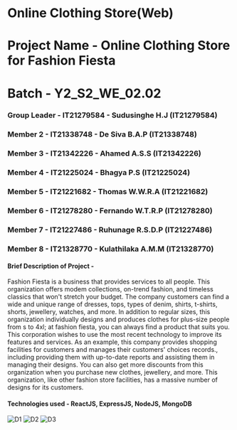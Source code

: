 # Online Clothing Store(Web)

# Project Name - Online Clothing Store for Fashion Fiesta
# Batch - Y2_S2_WE_02.02
### Group Leader - IT21279584 - Sudusinghe H.J (IT21279584)
### Member 2 - IT21338748 - De Siva B.A.P (IT21338748)
### Member 3 - IT21342226 - Ahamed A.S.S (IT21342226)
### Member 4 - IT21225024 - Bhagya P.S (IT21225024)
### Member 5 - IT21221682 - Thomas W.W.R.A (IT21221682)
### Member 6 - IT21278280 - Fernando W.T.R.P (IT21278280)
### Member 7 - IT21227486 -  Ruhunage R.S.D.P (IT21227486)
### Member 8 - IT21328770 - Kulathilaka A.M.M (IT21328770)

#### Brief Description of Project - 
Fashion Fiesta is a business that provides services to all people. This organization 
offers modem collections, on-trend fashion, and timeless classics that won't stretch 
your budget. The company customers can find a wide and unique range of dresses, 
tops, types of denim, shirts, t-shirts, shorts, jewellery, watches, and more. In
addition to regular sizes, this organization individually designs and produces
clothes for plus-size people from s to 4xl; at fashion fiesta, you can always find a 
product that suits you. This corporation wishes to use the most recent technology 
to improve its features and services. As an example, this company provides 
shopping facilities for customers and manages their customers' choices records., 
including providing them with up-to-date reports and assisting them in managing 
their designs. You can also get more discounts from this organization when you 
purchase new clothes, jewellery, and more. This organization, like other fashion 
store facilities, has a massive number of designs for its customers.

#### Technologies used - ReactJS, ExpressJS, NodeJS, MongoDB

![D1](https://github.com/IT21278280/Online-Clothing-Store-Web/assets/99583379/95a411e7-9c00-45db-a96d-41bbf97862b5)
![D2](https://github.com/IT21278280/Online-Clothing-Store-Web/assets/99583379/1d9cba96-d3ef-43c6-b077-2b43e71fe6cd)
![D3](https://github.com/IT21278280/Online-Clothing-Store-Web/assets/99583379/43b3b5bf-f313-4fe3-893f-5012e83dc7e3)
